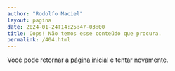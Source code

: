 ```yaml
---
author: "Rodolfo Maciel"
layout: pagina
date: 2024-01-24T14:25:47-03:00
title: Oops! Não temos esse conteúdo que procura.
permalink: /404.html
---
```


Você pode retornar a <a href='/'>página inicial</a> e tentar novamente.
